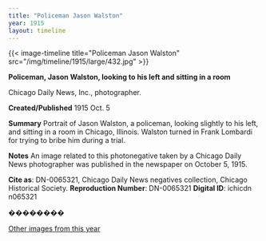 ```yaml
---
title: "Policeman Jason Walston"
year: 1915
layout: timeline
---
```


{{< image-timeline title="Policeman Jason Walston" src="/img/timeline/1915/large/432.jpg" >}}


__**Policeman, Jason Walston, looking to his left and sitting in a room**__

Chicago Daily News, Inc., photographer.

**Created/Published**
1915 Oct. 5

**Summary**
Portrait of Jason Walston, a policeman, looking slightly to his left, and sitting in a room in Chicago, Illinois. Walston turned in Frank Lombardi for trying to bribe him during a trial.

**Notes**
An image related to this photonegative taken by a Chicago Daily News photographer was published in the newspaper on October 5, 1915.

__Cite as__: DN-0065321, Chicago Daily News negatives collection, Chicago Historical Society.
__Reproduction Number__: DN-0065321
__Digital ID__: ichicdn n065321

��������  

[Other images from this year](/historical/timeline/1915)